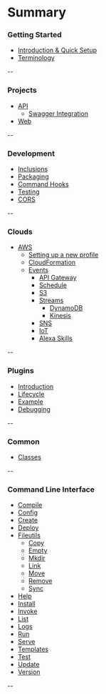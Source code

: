 # Summary

### Getting Started

* [Introduction & Quick Setup](README.md)
* [Terminology](terminology.md)

--

### Projects

* [API](projects/api/api.md)
  * [Swagger Integration](projects/api/swagger.md)
* [Web](projects/web/web.md)
  
--

### Development

* [Inclusions](development/inclusions.md)
* [Packaging](development/packaging.md)
* [Command Hooks](development/command_hooks.md)
* [Testing](development/testing.md)
* [CORS](development/cors.md)
  
--

### Clouds

* [AWS](clouds/aws/aws.md)
  * [Setting up a new profile](clouds/aws/aws_profile.md)
  * [CloudFormation](clouds/aws/cloudformation.md)
  * [Events](clouds/aws/events/introduction.md)
    * [API Gateway](clouds/aws/events/api_gateway.md)
    * [Schedule](clouds/aws/events/schedule.md)
    * [S3](clouds/aws/events/s3.md)
    * [Streams](clouds/aws/events/streams/streams.md)
      * [DynamoDB](clouds/aws/events/streams/dynamodb.md)
      * [Kinesis](clouds/aws/events/streams/kinesis.md) 
    * [SNS](clouds/aws/events/sns.md)
    * [IoT](clouds/aws/events/iot.md)
    * [Alexa Skills](clouds/aws/events/alexa.md)
      
--


### Plugins

* [Introduction](plugins/introduction.md)
* [Lifecycle](plugins/lifecycle.md)
* [Example](plugins/example.md)
* [Debugging](plugins/debugging.md)

--

### Common

* [Classes](common.md)

--

### Command Line Interface

* [Compile](cli/compile.md)
* [Config](cli/config.md)
* [Create](cli/create.md)
* [Deploy](cli/deploy.md)
* [Fileutils](cli/fileutils.md)
    * [Copy](cli/fileutils.md#fileutils_copy)
    * [Empty](cli/fileutils.md#fileutils_empty)
    * [Mkdir](cli/fileutils.md#fileutils_mkdir)
    * [Link](cli/fileutils.md#fileutils_link)
    * [Move](cli/fileutils.md#fileutils_move)
    * [Remove](cli/fileutils.md#fileutils_remove)
    * [Sync](cli/fileutils.md#fileutils_sync)
* [Help](cli/help.md)
* [Install](cli/install.md)
* [Invoke](cli/invoke.md)
* [List](cli/list.md)
* [Logs](cli/logs.md)
* [Run](cli/run.md)
* [Serve](cli/serve.md)
* [Templates](cli/templates.md)
* [Test](cli/test.md)
* [Update](cli/update.md)
* [Version](cli/version.md)


--

